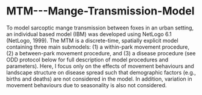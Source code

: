 # MTM---Mange-Transmission-Model

To model sarcoptic mange transmission between foxes in an urban setting, an individual based model (IBM) was developed using NetLogo 6.1 (NetLogo, 1999). The MTM is a discrete-time, spatially explicit model containing three main submodels: (1) a within-park movement procedure, (2) a between-park movement procedure, and (3) a disease procedure (see ODD protocol below for full description of model procedures and parameters). Here, I focus only on the effects of movement behaviours and landscape structure on disease spread such that demographic factors (e.g., births and deaths) are not considered in the model. In addition, variation in movement behaviours due to seasonality is also not considered.
